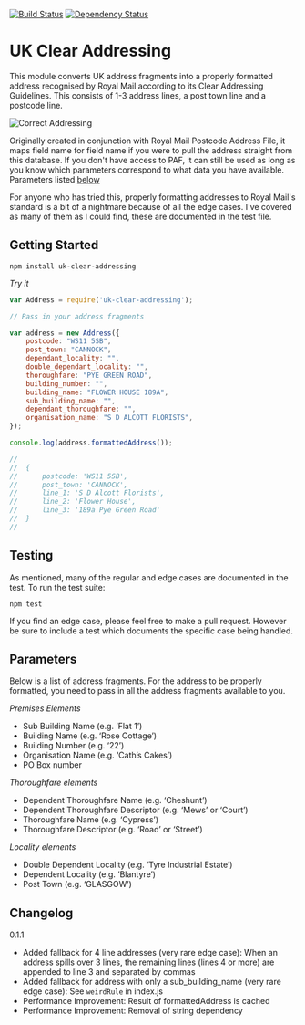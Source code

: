 [![Build Status](https://travis-ci.org/cblanc/uk-clear-addressing.png)](https://travis-ci.org/cblanc/uk-clear-addressing) [![Dependency Status](https://david-dm.org/cblanc/uk-clear-addressing.png)](https://david-dm.org/cblanc/uk-clear-addressing) 

# UK Clear Addressing

This module converts UK address fragments into a properly formatted address recognised by Royal Mail according to its Clear Addressing Guidelines. This consists of 1-3 address lines, a post town line and a postcode line.

![Correct Addressing](https://raw.github.com/cblanc/uk-clear-addressing/master/misc/correct_address.gif)

Originally created in conjunction with Royal Mail Postcode Address File, it maps field name for field name if you were to pull the address straight from this database. If you don't have access to PAF, it can still be used as long as you know which parameters correspond to what data you have available. Parameters listed [below](#parameters)

For anyone who has tried this, properly formatting addresses to Royal Mail's standard is a bit of a nightmare because of all the edge cases. I've covered as many of them as I could find, these are documented in the test file.

## Getting Started

```
npm install uk-clear-addressing
```

_Try it_

```javascript
var Address = require('uk-clear-addressing');

// Pass in your address fragments

var address = new Address({
	postcode: "WS11 5SB",
	post_town: "CANNOCK",
	dependant_locality: "",
	double_dependant_locality: "",
	thoroughfare: "PYE GREEN ROAD",
	building_number: "",
	building_name: "FLOWER HOUSE 189A",
	sub_building_name: "",
	dependant_thoroughfare: "",
	organisation_name: "S D ALCOTT FLORISTS",
});

console.log(address.formattedAddress());

//	
//  { 
//		postcode: 'WS11 5SB',
//  	post_town: 'CANNOCK',
//  	line_1: 'S D Alcott Florists',
//		line_2: 'Flower House',
//  	line_3: '189a Pye Green Road'
//	}
//

```

## Testing

As mentioned, many of the regular and edge cases are documented in the test. To run the test suite:

```
npm test
```

If you find an edge case, please feel free to make a pull request. However be sure to include a test which documents the specific case being handled.

## Parameters

Below is a list of address fragments. For the address to be properly formatted, you need to pass in all the address fragments available to you.

_Premises Elements_

- Sub Building Name (e.g. ‘Flat 1’) 
- Building Name (e.g. ‘Rose Cottage’)
- Building Number (e.g. ‘22’)
- Organisation Name (e.g. ‘Cath’s Cakes’)
- PO Box number

_Thoroughfare elements_

- Dependent Thoroughfare Name (e.g. ‘Cheshunt’)
- Dependent Thoroughfare Descriptor (e.g. ‘Mews’ or ‘Court’)
- Thoroughfare Name (e.g. ‘Cypress’)
- Thoroughfare Descriptor (e.g. ‘Road’ or ‘Street’)

_Locality elements_

- Double Dependent Locality (e.g. ‘Tyre Industrial Estate’)
- Dependent Locality (e.g. ‘Blantyre’)
- Post Town (e.g. ‘GLASGOW’)

## Changelog

0.1.1

- Added fallback for 4 line addresses (very rare edge case): When an address spills over 3 lines, the remaining lines (lines 4 or more) are appended to line 3 and separated by commas
- Added fallback for address with only a sub_building_name (very rare edge case): See `weirdRule` in index.js
- Performance Improvement: Result of formattedAddress is cached
- Performance Improvement: Removal of string dependency